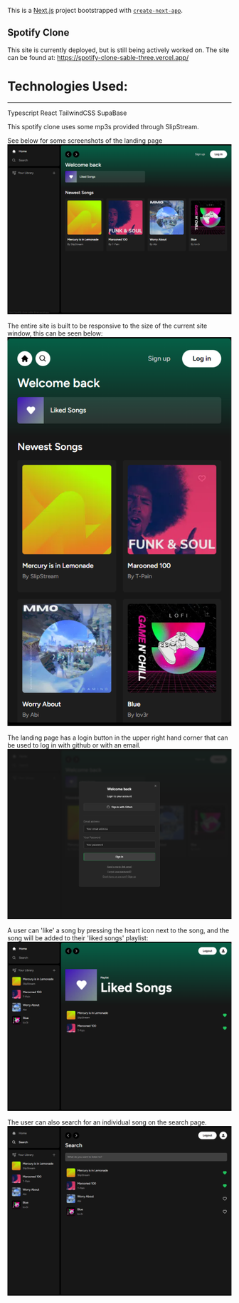 This is a [Next.js](https://nextjs.org/) project bootstrapped with [`create-next-app`](https://github.com/vercel/next.js/tree/canary/packages/create-next-app).

## Spotify Clone

This site is currently deployed, but is still being actively worked on. The site can be found at:
https://spotify-clone-sable-three.vercel.app/

# Technologies Used:
---
Typescript
React
TailwindCSS
SupaBase

This spotify clone uses some mp3s provided through SlipStream.

See below for some screenshots of the landing page
![Landing page](/Screenshots/Landing.png)

The entire site is built to be responsive to the size of the current site window, this can be seen below:
![responsive landing](/Screenshots/Responsive_Landing.png)

The landing page has a login button in the upper right hand corner that can be used to log in with github or with an email.
![login page](/Screenshots/Login_page.png)

A user can 'like' a song by pressing the heart icon next to the song, and the song will be added to their 'liked songs' playlist:
![Liked songs](/Screenshots/Liked_Songs.png)

The user can also search for an individual song on the search page.
![Search page](/Screenshots/Search_Page.png)
